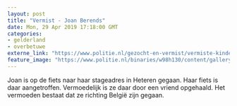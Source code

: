 ```yaml
---
layout: post
title: "Vermist - Joan Berends"
date: Mon, 29 Apr 2019 17:18:00 GMT
categories: 
- gelderland 
- overbetuwe 
externe_link: "https://www.politie.nl/gezocht-en-vermist/vermiste-kinderen/2019/februari/joan-berends.html"
feature_image: "https://www.politie.nl/binaries/w98h130/content/gallery/politie/vermist/vermiste-kinderen/2019/februari/joan-berends.jpg"
---
```


Joan is op de fiets naar haar stageadres in Heteren gegaan. Haar fiets is daar aangetroffen. Vermoedelijk is ze daar door een vriend opgehaald. Het vermoeden bestaat dat ze richting België zijn gegaan.
